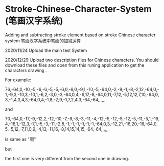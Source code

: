 # Stroke-Chinese-Character-System (笔画汉字系统)
Adding and subtracting stroke element based on stroke Chinese character system 
笔画汉字系统中笔画的加减运算

2020/11/24  Upload the main test System

2020/12/29  Upload two description files for Chinese characters. You should download these files and open from this runing application to get the characters drawing .

For example:

76,-64,0,-10,-5,-6,-6,-5,-5,-6,0,-6,0,-9,1,-10,-5,-64,0,-2,-9,-1,-8,-2,12,-64,0,-1,-9,3,-10,3,-10,1,-6,2,-3,0,-3,-64,0,4,-6,17,-8,-64,0,11,-7,12,-5,12,12,7,10,-64,0,3,-1,4,3,4,3,-64,0,4,-1,8,-2,9,-1,7,2,4,3,-64,-64,,,,,,

and

70,-64,0,-17,-9,-12,2,-12,-10,-7,-9,-8,-3,-11,-4,-12,-5,-12,-5,-12,-5,-11,-5,1,-19,4,-18,1,-12,3,-7,1,-5,-3,-11,-2,8,-1,-1,-1,-1,-1,-1,-64,0,3,-12,21,-16,20,-16,-64,0,5,-5,12,-7,11,0,9,-4,13,-11,16,-8,14,15,14,15,-64,-64,,,,,,

is same as "啊"

but 

the first one is very different from the second one in drawing. 






